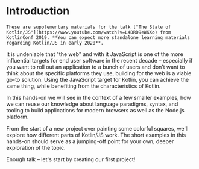 # Introduction

```warning
These are supplementary materials for the talk ["The State of Kotlin/JS"](https://www.youtube.com/watch?v=L4DRD9eWKXo) from KotlinConf 2019. **You can expect more standalone learning materials regarding Kotlin/JS in early 2020**.
```



It is undeniable that "the web" and with it JavaScript is one of the more influential targets for end user software in the recent decade – especially if you want to roll out an application to a bunch of users and don’t want to think about the specific platforms they use, building for the web is a viable go-to solution. Using the JavaScript target for Kotlin, you can achieve the same thing, while benefiting from the characteristics of Kotlin.

In this hands-on we will see in the context of a few smaller examples, how we can reuse our knowledge about language paradigms, syntax, and tooling to build applications for modern browsers as well as the Node.js platform.

From the start of a new project over painting some colorful squares, we'll explore how different parts of Kotlin/JS work. The short examples in this hands-on should serve as a jumping-off point for your own, deeper exploration of the topic.

Enough talk – let's start by creating our first project!
